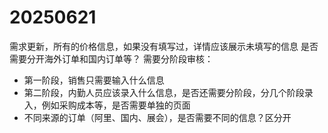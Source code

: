 # 20250621
需求更新，所有的价格信息，如果没有填写过，详情应该展示未填写的信息
是否需要分开海外订单和国内订单等？
需要分阶段审核：
- 第一阶段，销售只需要输入什么信息
- 第二阶段，内勤人员应该录入什么信息，是否还需要分阶段，分几个阶段录入，例如采购成本等，是否需要单独的页面
- 不同来源的订单（阿里、国内、展会），是否需要不同的信息？区分开